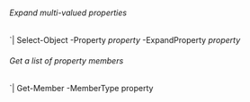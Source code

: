 

###### Expand multi-valued properties 
`| Select-Object -Property *property* -ExpandProperty *property*

###### Get a list of property members
`| Get-Member -MemberType property

